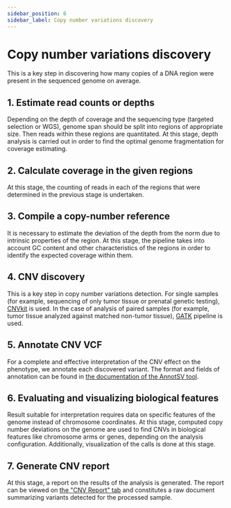 ```yaml
---
sidebar_position: 6
sidebar_label: Copy number variations discovery
---
```


# Copy number variations discovery

This is a key step in discovering how many copies of a DNA region were present in the sequenced genome on average.

## 1. Estimate read counts or depths

Depending on the depth of coverage and the sequencing type (targeted selection or WGS), genome span should be split into regions of appropriate size. Then reads within these regions are quantitated. At this stage, depth analysis is carried out in order to find the optimal genome fragmentation for coverage estimating.

## 2. Calculate coverage in the given regions

At this stage, the counting of reads in each of the regions that were determined in the previous stage is undertaken.

## 3. Compile a copy-number reference

It is necessary to estimate the deviation of the depth from the norm due to intrinsic properties of the region. At this stage, the pipeline takes into account GC content and other characteristics of the regions in order to identify the expected coverage within them.

## 4. CNV discovery

This is a key step in copy number variations detection. For single samples (for example, sequencing of only tumor tissue or prenatal genetic testing), [CNVkit](https://cnvkit.readthedocs.io/en/stable/) is used. In the case of analysis of paired samples (for example, tumor tissue analyzed against matched non-tumor tissue), [GATK](https://gatk.broadinstitute.org/) pipeline is used.

## 5. Annotate CNV VCF

For a complete and effective interpretation of the CNV effect on the phenotype, we annotate each discovered variant. The format and fields of annotation can be found in [the documentation of the AnnotSV tool](https://lbgi.fr/AnnotSV/Documentation/README.AnnotSV_latest.pdf).

## 6. Evaluating and visualizing biological features

Result suitable for interpretation requires data on specific features of the genome instead of chromosome coordinates. At this stage, computed copy number deviations on the genome are used to find CNVs in biological features like chromosome arms or genes, depending on the analysis configuration. Additionally, visualization of the calls is done at this stage.

## 7. Generate CNV report

At this stage, a report on the results of the analysis is generated.
The report can be viewed on [the "CNV Report" tab](/results/cnv-report/sample-cnv-report) and constitutes a raw 
document summarizing variants detected for the processed sample.
